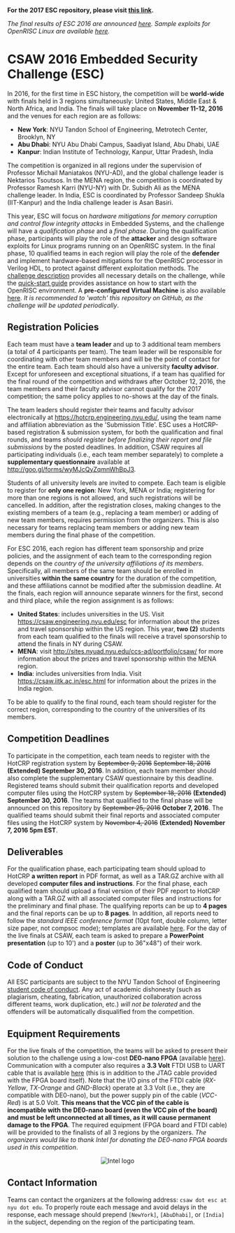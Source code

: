 **For the 2017 ESC repository, please visit [this link](https://github.com/momalab/csaw_esc_2017).**

*The final results of ESC 2016 are announced [here](esc2016_finalists.md).* 
*Sample exploits for OpenRISC Linux are available [here](tools/exploits).*

CSAW 2016 Embedded Security Challenge (ESC)
===========================================

In 2016, for the first time in ESC history, the competition will be **world-wide** with finals held in 3 regions simultaneously: United States, Middle East & North Africa, and India. The finals will take place on **November 11-12, 2016** and the venues for each region are as follows:
-   **New York**: NYU Tandon School of Engineering, Metrotech Center, Brooklyn, NY
-   **Abu Dhabi**: NYU Abu Dhabi Campus, Saadiyat Island, Abu Dhabi, UAE
-   **Kanpur**: Indian Institute of Technology, Kanpur, Uttar Pradesh, India

The competition is organized in all regions under the supervision of Professor Michail Maniatakos (NYU-AD), and the global challenge leader is Nektarios Tsoutsos. In the MENA region, the competition is coordinated by Professor Ramesh Karri (NYU-NY) with Dr. Subidh Ali as the MENA challenge leader. In India, ESC is coordinated by Professor Sandeep Shukla (IIT-Kanpur) and the India challenge leader is Asan Basiri.

This year, ESC will focus on *hardware mitigations for memory corruption and control flow integrity attacks* in Embedded Systems, and the challenge will have a *qualification phase* and a *final phase*. During the qualification phase, participants will play the role of the **attacker** and design software exploits for Linux programs running on an OpenRISC system. In the final phase, 10 qualified teams in each region will play the role of the **defender** and implement hardware-based mitigations for the OpenRISC processor in Verilog HDL, to protect against different exploitation methods. The [challenge description](challenge_description.md) provides all necessary details on the challenge, while the [quick-start guide](quickstart_guide.md) provides assistance on how to start with the OpenRISC environment. A **pre-configured Virtual Machine** is also available [here](http://tinyurl.com/csaw-esc16-vm). *It is recommended to 'watch' this repository on GitHub, as the challenge will be updated periodically*.


Registration Policies
---------------------

Each team must have a **team leader** and up to 3 additional team members (a total of 4 participants per team). The team leader will be responsible for coordinating with other team members and will be the point of contact for the entire team. Each team should also have a university **faculty advisor**. Except for unforeseen and exceptional situations, if a team has qualified for the final round of the competition and withdraws after October 12, 2016, the team members and their faculty advisor cannot qualify for the 2017 competition; the same policy applies to no-shows at the day of the finals.

The team leaders should register their teams and faculty advisor electronically at https://hotcrp.engineering.nyu.edu/, using the team name and affiliation abbreviation as the 'Submission Title'. ESC uses a HotCRP-based registration & submission system, for both the qualification and final rounds, and teams *should register before finalizing their report and file submissions* by the posted deadlines. In addition, CSAW requires all participating individuals (i.e., each team member separately) to complete a **supplementary questionnaire** available at http://goo.gl/forms/wyMJcQyZqmnWhBpJ3. 

Students of all university levels are invited to compete. Each team is eligible to register for **only one region**: New York, MENA or India; registering for more than one regions is not allowed, and such registrations will be cancelled. In addition, after the registration closes, making changes to the existing members of a team (e.g., replacing a team member) or adding of new team members, requires permission from the organizers. This is also necessary for teams replacing team members or adding new team members during the final phase of the competition.

For ESC 2016, each region has different team sponsorship and prize policies, and the assignment of each team to the corresponding region depends on the *country of the university affiliations of its members*. Specifically, all members of the same team should be enrolled in universities **within the same country** for the duration of the competition, and these affiliations cannot be modified after the submission deadline. At the finals, each region will announce separate winners for the first, second and third place, while the region assignment is as follows:
-   **United States**: includes universities in the US. Visit https://csaw.engineering.nyu.edu/esc for information about the prizes and travel sponsorship within the US region. This year, **two (2)** students from each team qualified to the finals will receive a travel sponsorship to attend the finals in NY during CSAW. 
-   **MENA**: visit http://sites.nyuad.nyu.edu/ccs-ad/portfolio/csaw/ for more information about the prizes and travel sponsorship within the MENA region.
-   **India**: includes universities from India. Visit https://csaw.iitk.ac.in/esc.html for information about the prizes in the India region.

To be able to qualify to the final round, each team should register for the correct region, corresponding to the country of the universities of its members.  

Competition Deadlines
---------------------
To participate in the competition, each team needs to register with the HotCRP registration system by ~~September 9, 2016~~ ~~September 18, 2016~~ **(Extended) September 30, 2016**. In addition, each team member should also complete the supplementary CSAW questionnaire by this deadline. Registered teams should submit their qualification reports and developed computer files using the HotCRP system by ~~September 18, 2016~~ **(Extended) September 30, 2016**. The teams that qualified to the final phase will be announced on this repository by ~~September 25, 2016~~ **October 7, 2016**. The qualified teams should submit their final reports and associated computer files using the HotCRP system by ~~November 4, 2016~~ **(Extended) November 7, 2016 5pm EST**. 


Deliverables
------------
For the qualification phase, each participating team should upload to HotCRP **a written report** in PDF format, as well as a TAR.GZ archive with all developed **computer files and instructions**. For the final phase, each qualified team should upload a final version of their PDF report to HotCRP along with a TAR.GZ with all associated computer files and instructions for the preliminary and final phase. The qualifying reports can be up to **4 pages** and the final reports can be up to **8 pages**. In addition, all reports need to follow the *standard IEEE conference format* (10pt font, double column, letter size paper, not compsoc mode); templates are available [here](http://www.ieee.org/conferences_events/conferences/publishing/templates.html). 
For the day of the live finals at CSAW, each team is asked to prepare a **PowerPoint presentation** (up to 10') and a **poster** (up to 36"x48") of their work.

Code of Conduct
---------------
All ESC participants are subject to the NYU Tandon School of Engineering [student code of conduct](http://engineering.nyu.edu/life/student-affairs/code-of-conduct). Any act of academic dishonesty (such as plagiarism, cheating, fabrication, unauthorized collaboration across different teams, work duplication, etc.) *will not be tolerated* and the offenders will be automatically disqualified from the competition.

Equipment Requirements
----------------------

For the live finals of the competition, the teams will be asked to present their solution to the challenge using a low-cost **DE0-nano FPGA** (available [here](http://www.terasic.com.tw/cgi-bin/page/archive.pl?Language=English&No=593)). Communication with a computer also requires a **3.3 Volt** FTDI USB to UART cable that is available [here](https://www.sparkfun.com/products/12977) (this is in addition to the JTAG cable provided with the FPGA board itself). Note that the I/O pins of the FTDI cable (*RX-Yellow*, *TX-Orange* and *GND-Black*) operate at 3.3 Volt (i.e., they are compatible with DE0-nano), but the power supply pin of the cable (*VCC-Red*) is at 5.0 Volt. **This means that the VCC pin of the cable is incompatible with the DE0-nano board (even the VCC pin of the board) and must be left unconnected at all times, as it will cause permanent damage to the FPGA**. The required equipment (FPGA board and FTDI cable) will be provided to the finalists of all 3 regions by the organizers. *The organizers would like to thank Intel for donating the DE0-nano FPGA boards used in this competition*.
<p align="center">
  <img src="https://upload.wikimedia.org/wikipedia/commons/thumb/c/c9/Intel-logo.svg/200px-Intel-logo.svg.png" alt="Intel logo"/>
</p>

Contact Information
-------------------

Teams can contact the organizers at the following address: `csaw dot esc at nyu dot edu`. To properly route each message and avoid delays in the response, each message should prepend `[NewYork]`, `[AbuDhabi]`, or `[India]` in the subject, depending on the region of the participating team.


